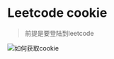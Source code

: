 # Leetcode cookie

> 前提是要登陆到leetcode

![](leetcode_cookie.gif "如何获取cookie")


[//]: # (<img height="80%" src="E:\RemovedD\code\letgoV2\system_code\doc\leetcode_cookie.gif" title="yes" width="80%" alt=""/>)